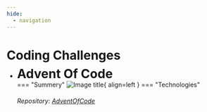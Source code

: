 ```yaml
---
hide:
  - navigation
---
```


# Coding Challenges


<div class="grid cards" markdown>


-   <h1 style="margin-top:-10px; margin-bottom:-15px;"> Advent Of Code </h1>

    === "Summery"
        ![Image title](https://dummyimage.com/250x250/eee/aaa){ align=left } 
    === "Technologies"
    ###### Repository: [AdventOfCode](https://github.com/martijnlammers/AdventOfCode)
</div>

